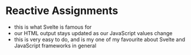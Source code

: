 # Reactive Assignments
- this is what Svelte is famous for
- our HTML output stays updated as our JavaScript values change
- this is very easy to do, and is my one of my favourite about Svelte and JavaScript frameworks in general